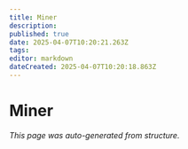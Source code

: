 ```yaml
---
title: Miner
description: 
published: true
date: 2025-04-07T10:20:21.263Z
tags: 
editor: markdown
dateCreated: 2025-04-07T10:20:18.863Z
---
```


# Miner

*This page was auto-generated from structure.*